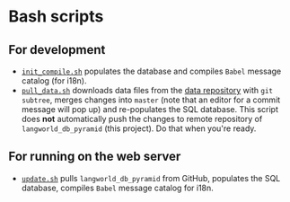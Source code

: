 # Bash scripts

## For development
- [`init_compile.sh`](init_compile.sh) populates the database and compiles `Babel` message catalog (for i18n).
- [`pull_data.sh`](pull_data.sh) downloads data files from the [data repository](https://github.com/lemontree210/langworld_db_data/) with `git subtree`, merges changes into `master` (note that an editor for a commit message will pop up) and re-populates the SQL database. This script does **not** automatically push the changes to remote repository of `langworld_db_pyramid` (this project). Do that when you're ready.

## For running on the web server
- [`update.sh`](update.sh) pulls `langworld_db_pyramid` from GitHub, populates the SQL database, compiles `Babel` message catalog for i18n.
